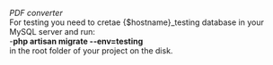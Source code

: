 _PDF converter_ <br>
For testing you need to cretae {$hostname}_testing database in your MySQL server and run:<br>
-**php artisan migrate --env=testing** <br>
in the root folder of your project on the disk.
